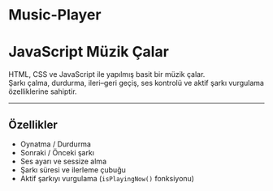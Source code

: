 # Music-Player
# JavaScript Müzik Çalar

HTML, CSS ve JavaScript ile yapılmış basit bir müzik çalar.  
Şarkı çalma, durdurma, ileri–geri geçiş, ses kontrolü ve aktif şarkı vurgulama özelliklerine sahiptir.

---

## Özellikler
- Oynatma / Durdurma  
- Sonraki / Önceki şarkı  
- Ses ayarı ve sessize alma  
- Şarkı süresi ve ilerleme çubuğu  
- Aktif şarkıyı vurgulama (`isPlayingNow()` fonksiyonu)
